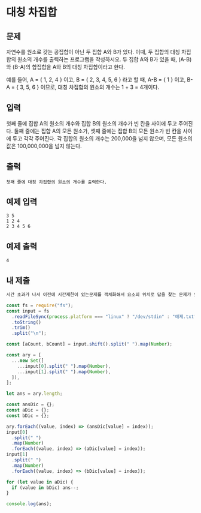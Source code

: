 # 대칭 차집합

## 문제

자연수를 원소로 갖는 공집합이 아닌 두 집합 A와 B가 있다. 이때, 두 집합의 대칭 차집합의 원소의 개수를 출력하는 프로그램을 작성하시오. 두 집합 A와 B가 있을 때, (A-B)와 (B-A)의 합집합을 A와 B의 대칭 차집합이라고 한다.

예를 들어, A = { 1, 2, 4 } 이고, B = { 2, 3, 4, 5, 6 } 라고 할 때, A-B = { 1 } 이고, B-A = { 3, 5, 6 } 이므로, 대칭 차집합의 원소의 개수는 1 + 3 = 4개이다.

## 입력

첫째 줄에 집합 A의 원소의 개수와 집합 B의 원소의 개수가 빈 칸을 사이에 두고 주어진다. 둘째 줄에는 집합 A의 모든 원소가, 셋째 줄에는 집합 B의 모든 원소가 빈 칸을 사이에 두고 각각 주어진다. 각 집합의 원소의 개수는 200,000을 넘지 않으며, 모든 원소의 값은 100,000,000을 넘지 않는다.

## 출력

```
첫째 줄에 대칭 차집합의 원소의 개수를 출력한다.
```

## 예제 입력

```
3 5
1 2 4
2 3 4 5 6
```

## 예제 출력

```
4
```

## 내 제출

```js
시간 초과가 나서 이전에 시간제한이 있는문제를 객체화해서 요소의 위치로 답을 찾는 문제가 있어서 똑같이해봤다.

const fs = require("fs");
const input = fs
  .readFileSync(process.platform === "linux" ? "/dev/stdin" : "예제.txt")
  .toString()
  .trim()
  .split("\n");

const [aCount, bCount] = input.shift().split(" ").map(Number);

const ary = [
  ...new Set([
    ...input[0].split(" ").map(Number),
    ...input[1].split(" ").map(Number),
  ]),
];

let ans = ary.length;

const ansDic = {};
const aDic = {};
const bDic = {};

ary.forEach((value, index) => (ansDic[value] = index));
input[0]
  .split(" ")
  .map(Number)
  .forEach((value, index) => (aDic[value] = index));
input[1]
  .split(" ")
  .map(Number)
  .forEach((value, index) => (bDic[value] = index));

for (let value in aDic) {
  if (value in bDic) ans--;
}

console.log(ans);

```
